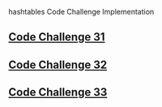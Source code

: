 hashtables Code Challenge Implementation


## [Code Challenge 31](Hash_tables/Repeat_word)
## [Code Challenge 32](Hash_tables/Tree_intersection)
## [Code Challenge 33](Hash_tables/Left_Join)